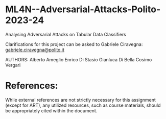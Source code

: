 # ML4N--Adversarial-Attacks-Polito-2023-24
Analysing Adversarial Attacks on Tabular Data Classifiers

Clarifications for this project can be asked to Gabriele Ciravegna: gabriele.ciravegna@polito.it

AUTHORS:
Alberto Ameglio
Enrico Di Stasio
Gianluca Di Bella
Cosimo Vergari

# References:
While external references are not strictly necessary for this assignment (except for ART), any utilized resources, such as course materials, should be appropriately cited within the document.
